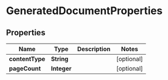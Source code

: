 
# GeneratedDocumentProperties

## Properties
Name | Type | Description | Notes
------------ | ------------- | ------------- | -------------
**contentType** | **String** |  |  [optional]
**pageCount** | **Integer** |  |  [optional]



